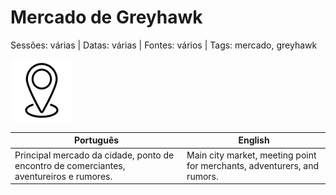 
# Mercado de Greyhawk

Sessões: várias | Datas: várias | Fontes: vários | Tags: mercado, greyhawk

![Mercado de Greyhawk](docs/dm/-/locations/blank.png)

| Português | English |
|-----------|---------|
| Principal mercado da cidade, ponto de encontro de comerciantes, aventureiros e rumores. | Main city market, meeting point for merchants, adventurers, and rumors. |



















